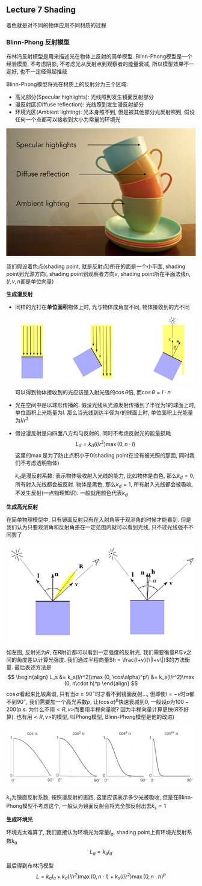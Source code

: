 ## Lecture 7 Shading

着色就是对不同的物体应用不同材质的过程

### Blinn-Phong 反射模型

布林冯反射模型是用来描述光在物体上反射的简单模型. Blinn-Phong模型是一个经验模型, 不考虑阴影, 不考虑光从反射点到观察者的能量衰减, 所以模型效果不一定好, 也不一定经得起推敲

Blinn-Phong模型将光在材质上的反射分为三个区域: 

- 高光部分(Specular highlights): 光线照到发生镜面反射部分
- 漫反射区(Diffuse reflection): 光线照到发生漫反射部分
- 环境光区(Ambient lighting): 光本身照不到, 但是被其他部分光反射照到, 假设任何一个点都可以接收到大小为常量的环境光

![](./img/7-1.png)

我们假设着色点(shading point, 就是反射点)所在的面是一个小平面, shading point到光源方向$l$, shading point到观察者方向$v$, shading point所在平面法线$n$, ($l, v, n$都是单位向量)

**生成漫反射**

- 同样的光打在**单位面积**物体上时, 光与物体成角度不同, 物体接收到的光不同

  ![](./img/7-2.png)

  可以得到物体接收到的光应该是入射光强的$\cos\theta$倍, 而$\cos\theta = l \cdot n$

- 光在空间中是以球形传播的. 假设光线从光源发射传播到了半径为$1$的球面上时, 单位面积上光能量为$I$. 那么当光线到达半径为$r$的球面上时, 单位面积上光能量为$I/r^2$

- 假设漫反射是向四面八方均匀反射的, 同时不考虑反射光的能量损耗
  $$
  L_d = k_d(I/r^2)\max(0,n\cdot l)
  $$
  这里的$\max$是为了防止点积小于0(shading point在没有被光照的那面, 同时我们不考虑透明物体)

  $k_d$是漫反射系数: 表示物体吸收射入光线的能力, 比如物体是白色, 那么$k_d=0$, 所有射入光线都会被反射. 物体是黑色, 那么$k_d=1$, 所有射入光线都会被吸收, 不发生反射(一点物理知识). 一般就用颜色代表$k_d$

**生成高光反射**

在简单物理模型中, 只有镜面反射只有在入射角等于观测角的时候才能看到. 但是我们认为只要观测角和反射角差在一定范围内就可以看到光线, 只不过光线强不不同罢了

![](./img/7-3.png)

如左图, 反射光为$R$, 在$R$附近都可以看到一定强度的反射光, 我们需要衡量$R$与$v$之间的角度差以计算光强度. 我们通过半程向量$h = \frac{l+v}{\|l+v\|}$的方法衡量. 最后表述方法是
$$
\begin{align}
L_s &= k_s(I/r^2)\max (0, \cos\alpha)^p\\
&= k_s(I/r^2)\max (0, n\cdot h)^p
\end{align}
$$
$\cos\alpha$看起来比较离谱, 只有当$\alpha \geq 90^\circ$时才看不到镜面反射..., 但即使$l = -v$时$\alpha$都不到$90^\circ$, 我们需要加一个高光系数$p$, 让$(\cos\alpha)^p$快速衰减到$0$, 一般设$p$为$100-200$(p.s. 为什么不用$<R,v>$而要用半程向量呢? 因为半程向量计算更快($R$不好算). 也有用$<R,v>$的模型, 叫Phong模型, Blinn-Phong模型是他的改进)

![](./img/7-4.png)

$k_s$为镜面反射系数, 按照漫反射的思路, 这里应该表示多少光被吸收, 但是在Blinn-Phong模型不考虑这个, 一般认为镜面反射会将光全部反射出去$k_s = 1$

**生成环境光**

环境光太难算了, 我们直接认为环境光为常量$I_a$, shading point上有环境光反射系数$k_a$
$$
L_a = k_a I_d
$$

最后得到布林冯模型
$$
L = k_aI_a + k_d(I/r^2)\max(0, n\cdot l)+k_s(I/r^2)\max(0,n\cdot h)^p
$$
